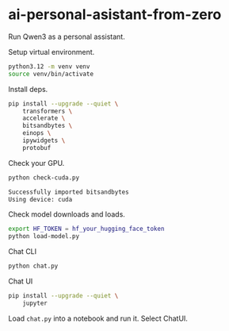 # ai-personal-asistant-from-zero

Run Qwen3 as a personal assistant.

Setup virtual environment.

```bash
python3.12 -m venv venv
source venv/bin/activate
```

Install deps.

```bash
pip install --upgrade --quiet \
    transformers \
    accelerate \
    bitsandbytes \
    einops \
    ipywidgets \
    protobuf
```

Check your GPU.

```bash
python check-cuda.py 

Successfully imported bitsandbytes
Using device: cuda
```

Check model downloads and loads.

```bash
export HF_TOKEN = hf_your_hugging_face_token
python load-model.py
```

Chat CLI

```bash
python chat.py
```

Chat UI

```bash
pip install --upgrade --quiet \
    jupyter
```

Load `chat.py` into a notebook and run it. Select ChatUI.
